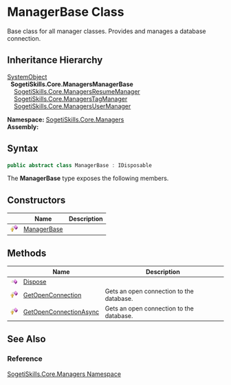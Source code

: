 ManagerBase Class
=================
Base class for all manager classes. Provides and manages a database connection.


Inheritance Hierarchy
---------------------
[SystemObject][1]  
  **SogetiSkills.Core.ManagersManagerBase**  
    [SogetiSkills.Core.ManagersResumeManager][2]  
    [SogetiSkills.Core.ManagersTagManager][3]  
    [SogetiSkills.Core.ManagersUserManager][4]  

**Namespace:** [SogetiSkills.Core.Managers][5]  
**Assembly:**

Syntax
------

```csharp
public abstract class ManagerBase : IDisposable
```

The **ManagerBase** type exposes the following members.


Constructors
------------

                    | Name             | Description 
------------------- | ---------------- | ----------- 
![Protected method] | [ManagerBase][6] |             


Methods
-------

                    | Name                        | Description                              
------------------- | --------------------------- | ---------------------------------------- 
![Public method]    | [Dispose][7]                |                                          
![Protected method] | [GetOpenConnection][8]      | Gets an open connection to the database. 
![Protected method] | [GetOpenConnectionAsync][9] | Gets an open connection to the database. 


See Also
--------

### Reference
[SogetiSkills.Core.Managers Namespace][5]  

[1]: http://msdn.microsoft.com/en-us/library/e5kfa45b
[2]: ../ResumeManager/README.md
[3]: ../TagManager/README.md
[4]: ../UserManager/README.md
[5]: ../README.md
[6]: _ctor.md
[7]: Dispose.md
[8]: GetOpenConnection.md
[9]: GetOpenConnectionAsync.md
[Protected method]: ../../_icons/protmethod.gif "Protected method"
[Public method]: ../../_icons/pubmethod.gif "Public method"